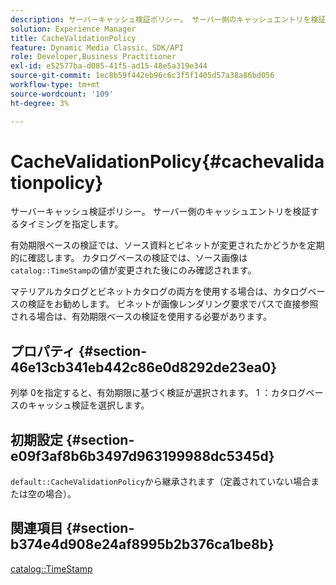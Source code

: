 ```yaml
---
description: サーバーキャッシュ検証ポリシー。 サーバー側のキャッシュエントリを検証するタイミングを指定します。
solution: Experience Manager
title: CacheValidationPolicy
feature: Dynamic Media Classic、SDK/API
role: Developer,Business Practitioner
exl-id: e52577ba-d085-41f5-ad15-48e5a319e344
source-git-commit: 1ec8b59f442eb96c6c3f5f1405d57a38a86bd056
workflow-type: tm+mt
source-wordcount: '109'
ht-degree: 3%

---
```


# CacheValidationPolicy{#cachevalidationpolicy}

サーバーキャッシュ検証ポリシー。 サーバー側のキャッシュエントリを検証するタイミングを指定します。

有効期限ベースの検証では、ソース資料とビネットが変更されたかどうかを定期的に確認します。 カタログベースの検証では、ソース画像は`catalog::TimeStamp`の値が変更された後にのみ確認されます。

マテリアルカタログとビネットカタログの両方を使用する場合は、カタログベースの検証をお勧めします。 ビネットが画像レンダリング要求でパスで直接参照される場合は、有効期限ベースの検証を使用する必要があります。

## プロパティ {#section-46e13cb341eb442c86e0d8292de23ea0}

列挙 0を指定すると、有効期限に基づく検証が選択されます。 1 ：カタログベースのキャッシュ検証を選択します。

## 初期設定 {#section-e09f3af8b6b3497d963199988dc5345d}

`default::CacheValidationPolicy`から継承されます（定義されていない場合または空の場合）。

## 関連項目 {#section-b374e4d908e24af8995b2b376ca1be8b}

[catalog::TimeStamp](../../../../../ir-api/material-cat/image-rendering-api-ref/c-ir-material-catalog/c-ir-material-data-reference/r-ir-timestamp-dataref.md#reference-6daf7973dc4f4b4e9e8165756db7c319)
